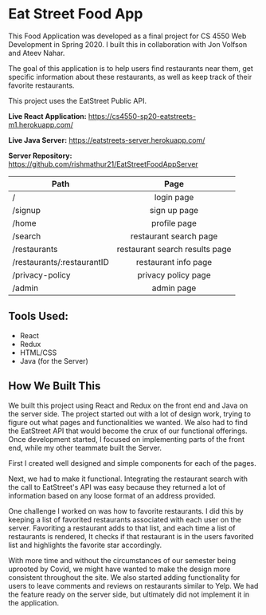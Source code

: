 # Eat Street Food App

This Food Application was developed as a final project for CS 4550 Web Development in Spring 2020. 
I built this in collaboration with Jon Volfson and Ateev Nahar.

The goal of this application is to help users find restaurants near them, get specific information about these restaurants, as well as keep track of their favorite restaurants.

This project uses the EatStreet Public API.

**Live React Application:** https://cs4550-sp20-eatstreets-m1.herokuapp.com/

**Live Java Server:** https://eatstreets-server.herokuapp.com/

**Server Repository:** https://github.com/rishmathur21/EatStreetFoodAppServer


| Path          | Page          |
| ------------- |:-------------:|
| /             | login page |
| /signup      | sign up page     |
| /home        | profile page      |
| /search             | restaurant search page |
| /restaurants      | restaurant search results page     |
| /restaurants/:restaurantID        | restaurant info page      |
| /privacy-policy        | privacy policy page     |
| /admin        | admin page     |


## Tools Used:
- React
- Redux
- HTML/CSS
- Java (for the Server)

## How We Built This

We built this project using React and Redux on the front end and Java on the server side. The project started out with a lot of design work, trying to figure out what pages and functionalities we wanted. We also had to find the EatStreet API that would become the crux of our functional offerings.
Once development started, I focused on implementing parts of the front end, while my other teammate built the Server. 

First I created well designed and simple components for each of the pages. 

Next, we had to make it functional. Integrating the restaurant search with the call to EatStreet's API was easy because they returned a lot of information based on any loose format of an address provided. 

One challenge I worked on was how to favorite restaurants. I did this by keeping a list of favorited restaurants associated with each user on the server. Favoriting a restaurant adds to that list, and each time a list of restaurants is rendered, It checks if that restaurant is in the users favorited list and highlights the favorite star accordingly.

With more time and without the circumstances of our semester being uprooted by Covid, we might have wanted to make the design more consistent throughout the site. We also started adding functionality for users to leave comments and reviews on restaurants similar to Yelp. We had the feature ready on the server side, but ultimately did not implement it in the application. 
